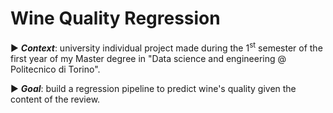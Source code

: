 # Wine Quality Regression
:arrow_forward: ***Context***: university individual project made during the 1<sup>st</sup> semester of the first year of my Master degree in "Data science and engineering @ Politecnico di Torino".

:arrow_forward: ***Goal***: build a regression pipeline to predict wine's quality given the content of the review.
